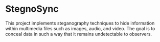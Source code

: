 # StegnoSync
This project implements steganography techniques to hide information within multimedia files such as images, audio, and video. The goal is to conceal data in such a way that it remains undetectable to observers.
